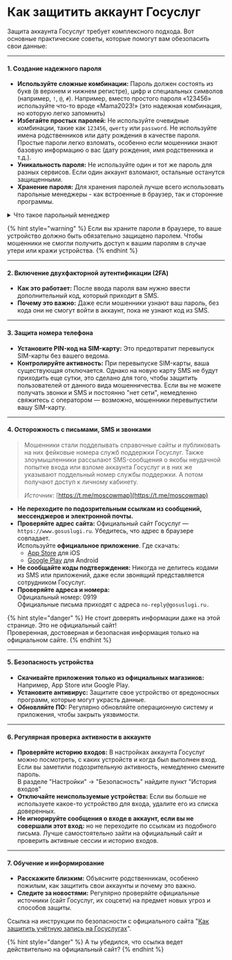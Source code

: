 # Как защитить аккаунт Госуслуг

Защита аккаунта Госуслуг требует комплексного подхода. Вот основные практические советы, которые помогут вам обезопасить свои данные:

***

#### **1. Создание надежного пароля**

* **Используйте сложные комбинации:** Пароль должен состоять из букв (в верхнем и нижнем регистре), цифр и специальных символов (например, `!`, `@`, `#`). Например, вместо простого пароля «123456» используйте что-то вроде «Mama2023!» (это надежная комбинация, но которую легко запомнить)
* **Избегайте простых паролей:** Не используйте очевидные комбинации, такие как `123456`, `qwerty` или `password`. Не используйте имена родственников или дату рождения в качестве пароля. Простые пароли легко взломать, особенно если мошенники знают базовую информацию о вас (дату рождения, имя родственника и т.д.).&#x20;
* **Уникальность пароля:** Не используйте один и тот же пароль для разных сервисов. Если один аккаунт взломают, остальные останутся защищенными.
* **Хранение пароля:** Для хранения паролей лучше всего использовать парольные менеджеры - как встроенные в браузер, так и сторонние программы.&#x20;

<details>

<summary>Что такое парольный менеджер</summary>

Парольный менеджер — это программа или приложение, которое хранит все ваши пароли в зашифрованном виде.

* **Как работает:** Вы создаете один **главный пароль** (это ваш "ключ от сейфа"), который открывает доступ ко всем остальным паролям.
* **Примеры популярных менеджеров:** LastPass, 1Password, Dashlane, Keeper.

Парольный менеджер — это как надежный ключ от сейфа, где хранятся все ваши пароли. \
Вам не нужно запоминать десятки сложных паролей — они надежно хранятся в "сейфе".

</details>

{% hint style="warning" %}
Если вы храните пароли в браузере, то ваше устройство должно быть обязательно защищено паролем. Чтобы мошенники не смогли получить доступ к вашим паролям в случае утери или кражи устройства.&#x20;
{% endhint %}

***

#### **2. Включение двухфакторной аутентификации (2FA)**

* **Как это работает:** После ввода пароля вам нужно ввести дополнительный код, который приходит в SMS.
* **Почему это важно:** Даже если мошенники узнают ваш пароль, без кода они не смогут войти в аккаунт, пока не узнают код из SMS.&#x20;

***

#### **3. Защита номера телефона**

* **Установите PIN-код на SIM-карту:** Это предотвратит перевыпуск SIM-карты без вашего ведома.
* **Контролируйте активность:** При перевыпуске SIM-карты, ваша существующая отключается. Однако на новую карту SMS не будут приходить еще сутки, это сделано для того, чтобы защитить пользователей от данного вида мошенничества. Если вы не можете получать звонки и SMS и постоянно "нет сети", немедленно свяжитесь с оператором — возможно, мошенники перевыпустили вашу SIM-карту.

***

#### **4. Осторожность с письмами, SMS и звонками**

> Мошенники стали подделывать справочные сайты и публиковать на них фейковые номера служб поддержки Госуслуг. Также злоумышленники рассылают SMS-сообщения о якобы неудачной попытке входа или взломе аккаунта Госуслуг и в них же указывают поддельный номер службы поддержки. А потом получают доступ к личному кабинету.
>
> _Источник_: [https://t.me/moscowmap](https://t.me/moscowmap)

* **Не переходите по подозрительным ссылкам из сообщений, мессенджеров и электронной почты.**&#x20;
* **Проверяйте адрес сайта:** Официальный сайт Госуслуг — `https://www.gosuslugi.ru`. Убедитесь, что адрес в браузере совпадает. \
  Используйте **официальное приложение**. Где скачать:
  * [App Store](https://apps.apple.com/ru/app/%D0%B3%D0%BE%D1%81%D1%83%D1%81%D0%BB%D1%83%D0%B3%D0%B8/id1361573947) для iOS
  * [Google Play](https://play.google.com/store/apps/details?id=ru.rostelecom.rt) для Android
* **Не сообщайте коды подтверждения:** Никогда не делитесь кодами из SMS или приложений, даже если звонящий представляется сотрудником Госуслуг.
* **Проверяйте адреса и номера:** \
  Официальный номер: 0919\
  Официальные письма приходят с адреса `no-reply@gosuslugi.ru.`&#x20;

{% hint style="danger" %}
Не стоит доверять информации даже на этой странице. Это не официальный сайт!\
Проверенная, достоверная и безопасная информация только на официальном сайте.&#x20;
{% endhint %}

***

#### **5. Безопасность устройства**

* **Скачивайте приложения только из официальных магазинов:** Например, App Store или Google Play.
* **Установите антивирус:** Защитите свое устройство от вредоносных программ, которые могут украсть данные.
* **Обновляйте ПО:** Регулярно обновляйте операционную систему и приложения, чтобы закрыть уязвимости.

***

#### **6. Регулярная проверка активности в аккаунте**

* **Проверяйте историю входов:** В настройках аккаунта Госуслуг можно посмотреть, с каких устройств и когда был выполнен вход. Если вы заметили подозрительную активность, немедленно смените пароль.\
  В разделе "Настройки" → "Безопасность" найдите пункт "История входов"
* **Отключайте неиспользуемые устройства:** Если вы больше не используете какое-то устройство для входа, удалите его из списка доверенных.
* **Не игнорируйте сообщения о входе в аккаунт, если вы не совершали этот вход:** но не переходите по ссылкам из подобного письма. Лучше самостоятельно зайти на официальный сайт и проверить активные сессии и историю входов.&#x20;

***

#### **7. Обучение и информирование**

* **Расскажите близким:** Объясните родственникам, особенно пожилым, как защитить свои аккаунты и почему это важно.
* **Следите за новостями:** Регулярно проверяйте официальные источники (сайт Госуслуг, их соцсети) на предмет новых угроз и способов защиты.

Ссылка на инструкции по безопасности с официального сайта "[Как защитить учётную запись на Госуслугах](https://www.gosuslugi.ru/help/faq/personal_data/100465?fromMain=true)".&#x20;

{% hint style="danger" %}
А ты убедился, что ссылка ведет действительно на официальный сайт?
{% endhint %}

